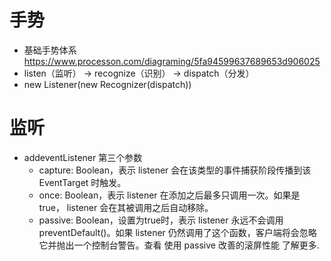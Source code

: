 # 手势
- 基础手势体系 https://www.processon.com/diagraming/5fa94599637689653d906025
- listen（监听） -> recognize（识别） -> dispatch（分发）
- new Listener(new Recognizer(dispatch))

# 监听
- addeventListener 第三个参数
  - capture: Boolean，表示 listener 会在该类型的事件捕获阶段传播到该 EventTarget 时触发。
  - once: Boolean，表示 listener 在添加之后最多只调用一次。如果是 true， listener 会在其被调用之后自动移除。
  - passive: Boolean，设置为true时，表示 listener 永远不会调用 preventDefault()。如果 listener 仍然调用了这个函数，客户端将会忽略它并抛出一个控制台警告。查看 使用 passive 改善的滚屏性能 了解更多.